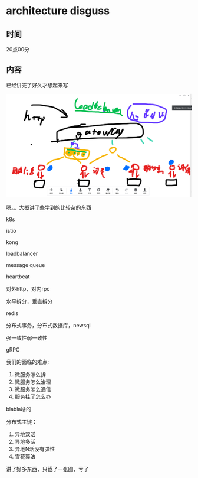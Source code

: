 # architecture disguss

## 时间

20点00分

## 内容

已经讲完了好久才想起来写

![Annotation 2020-07-30 180806](architecture%20discuss.assets/Annotation%202020-07-30%20180806.png)

嗯。。大概讲了些学到的比较杂的东西

k8s

istio

kong

loadbalancer

message queue

heartbeat

对外http，对内rpc

水平拆分，垂直拆分

redis

分布式事务，分布式数据库，newsql

强一致性弱一致性

gRPC

我们的面临的难点:

1. 微服务怎么拆
2. 微服务怎么治理
3. 微服务怎么通信
4. 服务挂了怎么办

blabla啥的



分布式主键：

1. 异地双活
2. 异地多活
3. 异地N活没有弹性
4. 雪花算法

讲了好多东西，只截了一张图，亏了